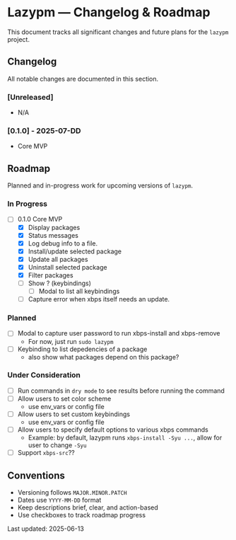 # Lazypm — Changelog & Roadmap

This document tracks all significant changes and future plans for the `lazypm` project.

## Changelog

All notable changes are documented in this section.

### [Unreleased]
- N/A 

### [0.1.0] - 2025-07-DD
- Core MVP

## Roadmap

Planned and in-progress work for upcoming versions of `lazypm`.

### In Progress

- [ ] 0.1.0 Core MVP
    - [x] Display packages
    - [x] Status messages
    - [x] Log debug info to a file.
    - [x] Install/update selected package
    - [x] Update all packages
    - [x] Uninstall selected package
    - [x] Filter packages
    - [ ] Show ? (keybindings)
      - [ ] Modal to list all keybindings
    - [ ] Capture error when xbps itself needs an update.

### Planned

- [ ] Modal to capture user password to run xbps-install and xbps-remove
  - For now, just run `sudo lazypm`
- [ ] Keybinding to list depedencies of a package
  - also show what packages depend on this package?

### Under Consideration

- [ ] Run commands in `dry mode` to see results before running the command 
- [ ] Allow users to set color scheme
  - use env_vars or config file
- [ ] Allow users to set custom keybindings 
  - use env_vars or config file
- [ ] Allow users to specify default options to various xbps commands 
  - Example: by default, lazypm runs `xbps-install -Syu ...`, allow for user to change
`-Syu`
- [ ] Support `xbps-src`??

## Conventions

- Versioning follows `MAJOR.MINOR.PATCH`
- Dates use `YYYY-MM-DD` format
- Keep descriptions brief, clear, and action-based
- Use checkboxes to track roadmap progress

Last updated: 2025-06-13

